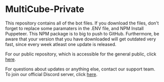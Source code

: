 # MultiCube-Private
This repository contains all of the bot files. If you download the files, don't forget to replace some paramaters in the .ENV file, and NPM Install Puppeteer.
This NPM package is to big to push to GitHub. Furthermore, be aware that your version that you have downloaded will get outdated very fast, since every week atleast one update
is released. 

For our public repository, which is accessible for the general public, click [here](https://github.com/PuffinKwadraat/MultiCube-Public).

For questions about updates or anything else, contact our support team.<br/>
To join our official Discord server, click [here](https://discord.gg/VSE75WkgFM).<br/>
